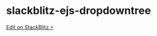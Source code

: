 # slackblitz-ejs-dropdowntree

[Edit on StackBlitz ⚡️](https://stackblitz.com/edit/angular-cj5z89-zwg5wx)
